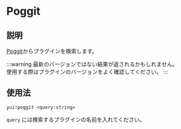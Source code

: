 # Poggit

## 説明

[Poggit](https://poggit.pmmp.io)からプラグインを検索します。

:::warning
最新のバージョンではない結果が返されるかもしれません。  
使用する際はプラグインのバージョンをよく確認してください。
:::

## 使用法

`yui!poggit <query:string>`

`query` には検索するプラグインの名前を入れてください。